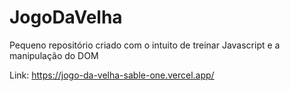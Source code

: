 # JogoDaVelha
Pequeno repositório criado com o intuito de treinar Javascript e a manipulação do DOM

Link: https://jogo-da-velha-sable-one.vercel.app/
